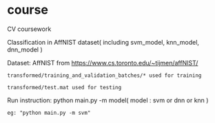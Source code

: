 # course
CV coursework

Classification in AffNIST dataset( including svm_model, knn_model, dnn_model )

Dataset: AffNIST from https://www.cs.toronto.edu/~tijmen/affNIST/
    
    transformed/training_and_validation_batches/* used for training
    
    transformed/test.mat used for testing


Run instruction: python main.py -m model( model : svm or dnn or knn )

    eg: "python main.py -m svm"